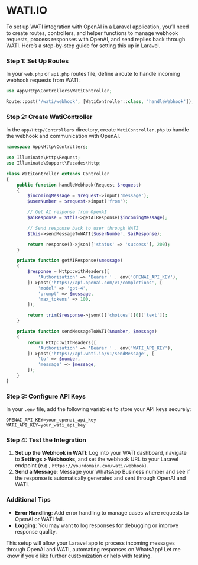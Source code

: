 # WATI.IO

To set up WATI integration with OpenAI in a Laravel application, you’ll need to create routes, controllers, and helper functions to manage webhook requests, process responses with OpenAI, and send replies back through WATI. Here’s a step-by-step guide for setting this up in Laravel.

### Step 1: Set Up Routes

In your `web.php` or `api.php` routes file, define a route to handle incoming webhook requests from WATI:

```php
use App\Http\Controllers\WatiController;

Route::post('/wati/webhook', [WatiController::class, 'handleWebhook']);
```

### Step 2: Create WatiController

In the `app/Http/Controllers` directory, create `WatiController.php` to handle the webhook and communication with OpenAI.

```php
namespace App\Http\Controllers;

use Illuminate\Http\Request;
use Illuminate\Support\Facades\Http;

class WatiController extends Controller
{
    public function handleWebhook(Request $request)
    {
        $incomingMessage = $request->input('message');
        $userNumber = $request->input('from');

        // Get AI response from OpenAI
        $aiResponse = $this->getAIResponse($incomingMessage);

        // Send response back to user through WATI
        $this->sendMessageToWATI($userNumber, $aiResponse);

        return response()->json(['status' => 'success'], 200);
    }

    private function getAIResponse($message)
    {
        $response = Http::withHeaders([
            'Authorization' => 'Bearer ' . env('OPENAI_API_KEY'),
        ])->post('https://api.openai.com/v1/completions', [
            'model' => 'gpt-4',
            'prompt' => $message,
            'max_tokens' => 100,
        ]);

        return trim($response->json()['choices'][0]['text']);
    }

    private function sendMessageToWATI($number, $message)
    {
        return Http::withHeaders([
            'Authorization' => 'Bearer ' . env('WATI_API_KEY'),
        ])->post('https://api.wati.io/v1/sendMessage', [
            'to' => $number,
            'message' => $message,
        ]);
    }
}
```

### Step 3: Configure API Keys

In your `.env` file, add the following variables to store your API keys securely:

```env
OPENAI_API_KEY=your_openai_api_key
WATI_API_KEY=your_wati_api_key
```

### Step 4: Test the Integration

1. **Set up the Webhook in WATI**: Log into your WATI dashboard, navigate to **Settings > Webhooks**, and set the webhook URL to your Laravel endpoint (e.g., `https://yourdomain.com/wati/webhook`).
2. **Send a Message**: Message your WhatsApp Business number and see if the response is automatically generated and sent through OpenAI and WATI.

### Additional Tips

- **Error Handling**: Add error handling to manage cases where requests to OpenAI or WATI fail.
- **Logging**: You may want to log responses for debugging or improve response quality.

This setup will allow your Laravel app to process incoming messages through OpenAI and WATI, automating responses on WhatsApp! Let me know if you’d like further customization or help with testing.
